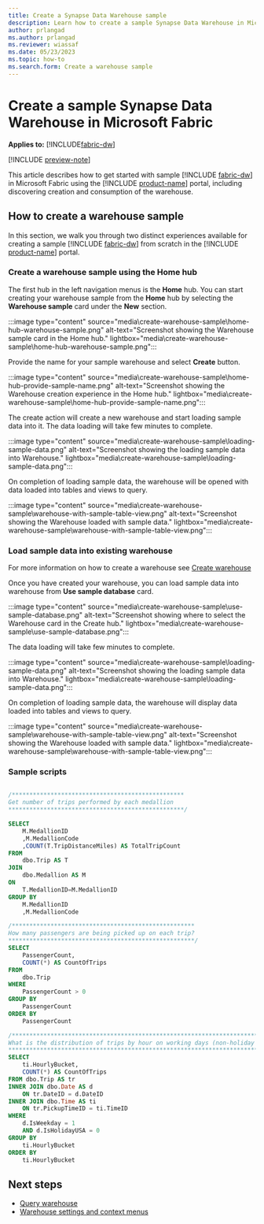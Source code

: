 ```yaml
---
title: Create a Synapse Data Warehouse sample
description: Learn how to create a sample Synapse Data Warehouse in Microsoft Fabric.
author: prlangad
ms.author: prlangad
ms.reviewer: wiassaf
ms.date: 05/23/2023
ms.topic: how-to
ms.search.form: Create a warehouse sample
---
```


# Create a sample Synapse Data Warehouse in Microsoft Fabric

**Applies to:** [!INCLUDE[fabric-dw](includes/applies-to-version/fabric-dw.md)]

[!INCLUDE [preview-note](../includes/preview-note.md)]

This article describes how to get started with sample [!INCLUDE [fabric-dw](includes/fabric-dw.md)] in Microsoft Fabric using the [!INCLUDE [product-name](../includes/product-name.md)] portal, including discovering creation and consumption of the warehouse.

## How to create a warehouse sample

In this section, we walk you through two distinct experiences available for creating a sample [!INCLUDE [fabric-dw](includes/fabric-dw.md)] from scratch in the [!INCLUDE [product-name](../includes/product-name.md)] portal.


### Create a warehouse sample using the Home hub

The first hub in the left navigation menus is the **Home** hub. You can start creating your warehouse sample from the **Home** hub by selecting the **Warehouse sample** card under the **New** section. 

:::image type="content" source="media\create-warehouse-sample\home-hub-warehouse-sample.png" alt-text="Screenshot showing the Warehouse sample card in the Home hub." lightbox="media\create-warehouse-sample\home-hub-warehouse-sample.png":::

Provide the name for your sample warehouse and select **Create** button. 

:::image type="content" source="media\create-warehouse-sample\home-hub-provide-sample-name.png" alt-text="Screenshot showing the Warehouse creation experience in the Home hub." lightbox="media\create-warehouse-sample\home-hub-provide-sample-name.png":::

The create action will create a new warehouse and start loading sample data into it. The data loading will take few minutes to complete.

:::image type="content" source="media\create-warehouse-sample\loading-sample-data.png" alt-text="Screenshot showing the loading sample data into Warehouse." lightbox="media\create-warehouse-sample\loading-sample-data.png":::

On completion of loading sample data, the warehouse will be opened with data loaded into tables and views to query.

:::image type="content" source="media\create-warehouse-sample\warehouse-with-sample-table-view.png" alt-text="Screenshot showing the Warehouse loaded with sample data." lightbox="media\create-warehouse-sample\warehouse-with-sample-table-view.png":::

### Load sample data into existing warehouse

For more information on how to create a warehouse see [Create warehouse](create-warehouse.md)

Once you have created your warehouse, you can load sample data into warehouse from **Use sample database** card. 

:::image type="content" source="media\create-warehouse-sample\use-sample-database.png" alt-text="Screenshot showing where to select the Warehouse card in the Create hub." lightbox="media\create-warehouse-sample\use-sample-database.png":::

The data loading will take few minutes to complete.

:::image type="content" source="media\create-warehouse-sample\loading-sample-data.png" alt-text="Screenshot showing the loading sample data into Warehouse." lightbox="media\create-warehouse-sample\loading-sample-data.png":::

On completion of loading sample data, the warehouse will display data loaded into tables and views to query.

:::image type="content" source="media\create-warehouse-sample\warehouse-with-sample-table-view.png" alt-text="Screenshot showing the Warehouse loaded with sample data." lightbox="media\create-warehouse-sample\warehouse-with-sample-table-view.png":::

### Sample scripts

```sql

/*************************************************
Get number of trips performed by each medallion
**************************************************/

SELECT 
    M.MedallionID
    ,M.MedallionCode
    ,COUNT(T.TripDistanceMiles) AS TotalTripCount
FROM   
    dbo.Trip AS T
JOIN   
    dbo.Medallion AS M
ON 
    T.MedallionID=M.MedallionID
GROUP BY 
    M.MedallionID
    ,M.MedallionCode

/****************************************************
How many passengers are being picked up on each trip?
*****************************************************/
SELECT
    PassengerCount,
    COUNT(*) AS CountOfTrips
FROM 
    dbo.Trip
WHERE 
    PassengerCount > 0
GROUP BY 
    PassengerCount
ORDER BY 
    PassengerCount

/*********************************************************************************
What is the distribution of trips by hour on working days (non-holiday weekdays)?
*********************************************************************************/
SELECT
    ti.HourlyBucket,
    COUNT(*) AS CountOfTrips
FROM dbo.Trip AS tr
INNER JOIN dbo.Date AS d
	ON tr.DateID = d.DateID
INNER JOIN dbo.Time AS ti
	ON tr.PickupTimeID = ti.TimeID
WHERE
	d.IsWeekday = 1
	AND d.IsHolidayUSA = 0
GROUP BY
	ti.HourlyBucket
ORDER BY
	ti.HourlyBucket

```



## Next steps

- [Query warehouse](query-warehouse.md)
- [Warehouse settings and context menus](settings-context-menus.md)
